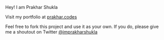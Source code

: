 Hey! I am Prakhar Shukla

Visit my portfolio at [prakhar.codes](https://prakhar.codes)

Feel free to fork this project and use it as your own. If you do, please give me a shoutout on Twitter [@imprakharshukla](https://twitter.com/imprakharshukla)
